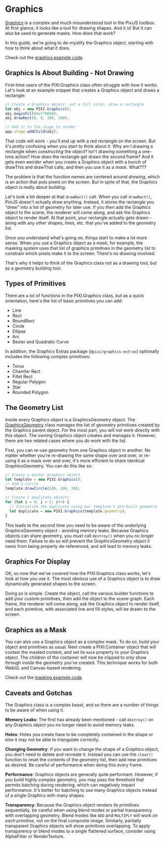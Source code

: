 # Graphics

[Graphics](https://pixijs.download/v7.4.2/docs/PIXI.Graphics.html) is a complex and much misunderstood tool in the PixiJS toolbox. At first glance, it looks like a tool for drawing shapes. And it is! But it can also be used to generate masks. How does that work?

In this guide, we're going to de-mystify the Graphics object, starting with how to think about what it does.

Check out the [graphics example code](../../examples/graphics/simple).

## Graphics Is About Building - Not Drawing

First-time users of the PIXI.Graphics class often struggle with how it works. Let's look at an example snippet that creates a Graphics object and draws a rectangle:

```javascript
// Create a Graphics object, set a fill color, draw a rectangle
let obj = new PIXI.Graphics();
obj.beginFill(0xff0000);
obj.drawRect(0, 0, 200, 100);

// Add it to the stage to render
app.stage.addChild(obj);
```

That code will work - you'll end up with a red rectangle on the screen. But it's pretty confusing when you start to think about it. Why am I drawing a rectangle when _constructing_ the object? Isn't drawing something a one-time action? How does the rectangle get drawn the _second_ frame? And it gets even weirder when you create a Graphics object with a bunch of drawThis and drawThat calls, and then you use it as a _mask_. What???

The problem is that the function names are centered around _drawing_, which is an action that puts pixels on the screen. But in spite of that, the Graphics object is really about _building_.

Let's look a bit deeper at that `drawRect()` call. When you call `drawRect()`, PixiJS doesn't actually draw anything. Instead, it stores the rectangle you "drew" into a list of geometry for later use. If you then add the Graphics object to the scene, the renderer will come along, and ask the Graphics object to render itself. At that point, your rectangle actually gets drawn - along with any other shapes, lines, etc. that you've added to the geometry list.

Once you understand what's going on, things start to make a lot more sense. When you use a Graphics object as a mask, for example, the masking system uses that list of graphics primitives in the geometry list to constrain which pixels make it to the screen. There's no drawing involved.

That's why it helps to think of the Graphics class not as a drawing tool, but as a geometry building tool.

## Types of Primitives

There are a lot of functions in the PIXI.Graphics class, but as a quick orientation, here's the list of basic primitives you can add:

- Line
- Rect
- RoundRect
- Circle
- Ellipse
- Arc
- Bezier and Quadratic Curve

In addition, the Graphics Extras package (`@pixi/graphics-extras`) optionally includes the following complex primitives:

- Torus
- Chamfer Rect
- Fillet Rect
- Regular Polygon
- Star
- Rounded Polygon

## The Geometry List

Inside every Graphics object is a GraphicsGeometry object. The [GraphicsGeometry](https://pixijs.download/v7.4.2/docs/PIXI.GraphicsGeometry.html) class manages the list of geometry primitives created by the Graphics parent object. For the most part, you will not work directly with this object. The owning Graphics object creates and manages it. However, there are two related cases where you _do_ work with the list.

First, you can re-use geometry from one Graphics object in another. No matter whether you're re-drawing the same shape over and over, or re-using it as a mask over and over, it's more efficient to share identical GraphicsGeometry. You can do this like so:

```javascript
// Create a master graphics object
let template = new PIXI.Graphics();
// Add a circle
template.drawCircle(100, 100, 50);

// Create 5 duplicate objects
for (let i = 0; i < 5; i++) {
  // Initialize the duplicate using our template's pre-built geometry
  let duplicate = new PIXI.Graphics(template.geometry);
}
```

This leads to the second time you need to be aware of the underlying GraphicsGeometry object - avoiding memory leaks. Because Graphics objects can share geometry, you _must_ call `destroy()` when you no longer need them. Failure to do so will prevent the GraphicsGeometry object it owns from being properly de-referenced, and will lead to memory leaks.

## Graphics For Display

OK, so now that we've covered how the PIXI.Graphics class works, let's look at how you use it. The most obvious use of a Graphics object is to draw dynamically generated shapes to the screen.

Doing so is simple. Create the object, call the various builder functions to add your custom primitives, then add the object to the scene graph. Each frame, the renderer will come along, ask the Graphics object to render itself, and each primitive, with associated line and fill styles, will be drawn to the screen.

## Graphics as a Mask

You can also use a Graphics object as a complex mask. To do so, build your object and primitives as usual. Next create a PIXI.Container object that will contain the masked content, and set its `mask` property to your Graphics object. The children of the container will now be clipped to only show through inside the geometry you've created. This technique works for both WebGL and Canvas-based rendering.

Check out the [masking example code](../../examples/masks/graphics).

## Caveats and Gotchas

The Graphics class is a complex beast, and so there are a number of things to be aware of when using it.

**Memory Leaks**: The first has already been mentioned - call `destroy()` on any Graphics object you no longer need to avoid memory leaks.

**Holes**: Holes you create have to be completely contained in the shape or else it may not be able to triangulate correctly. <!--TODO: primitive shapes not working on canvas?-->

**Changing Geometry**: If you want to change the shape of a Graphics object, you don't need to delete and recreate it. Instead you can use the `clear()` function to reset the contents of the geometry list, then add new primitives as desired. Be careful of performance when doing this every frame.

**Performance**: Graphics objects are generally quite performant. However, if you build highly complex geometry, you may pass the threshold that permits batching during rendering, which can negatively impact performance. It's better for batching to use many Graphics objects instead of a single Graphics with many shapes.

**Transparency**: Because the Graphics object renders its primitives sequentially, be careful when using blend modes or partial transparency with overlapping geometry. Blend modes like `ADD` and `MULTIPLY` will work _on each primitive_, not on the final composite image. Similarly, partially transparent Graphics objects will show primitives overlapping. To apply transparency or blend modes to a single flattened surface, consider using AlphaFilter or RenderTexture.

<!--## Baking Into Texture

TODO: Advantages vs disadvantages of pre-rendering to a texture, using render texture: https://jsfiddle.net/bigtimebuddy/6tzyv91j/-->
